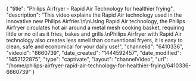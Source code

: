 {
    "title": "Philips Airfryer - Rapid Air Technology  for healthier frying",
    "description": "This video explains the Rapid Air technology used in the innovative new Philips Airfrier.\n\nUsing Rapid Air technology, the Philips Airfryer circulates hot air around a metal mesh cooking basket, requiring little or no oil as it fries, bakes and grills.\nPhilips Airfryer with Rapid Air technology also creates less smell than conventional fryers, it is easy to clean, safe and economical for your daily use!",
    "channelid": "6410336",
    "videoid": "6660739",
    "date_created": "1444592457",
    "date_modified": "1452122875",
    "type": "captivate",
    "layout": "channelVideo",
    "url": "\/home\/philips-airfryer-rapid-air-technology-for-healthier-frying\/6410336-6660739"
}